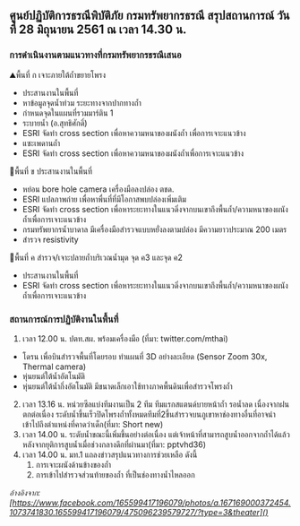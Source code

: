 ---
---

## ศูนย์ปฏิบัติการธรณีพิบัติภัย กรมทรัพยากรธรณี สรุปสถานการณ์ วันที่ 28 มิถุนายน 2561 ณ เวลา 14.30 น.

### การดำเนินงานตามแนวทางที่กรมทรัพยากรธรณีเสนอ

⛰พื้นที่ ก เจาะภายใต้ถ้ำขยายโพรง
- ประสานงานในพื้นที่
- หาข้อมูลจุดน้ำท่วม ระยะทางจากปากทางถ้ำ
- กำหนดจุดในแผนที่รวมมาร์ติน 1
- ระบายน้ำ (อ.สุทธิศักดิ์)
- ESRI จัดทำ cross section เพื่อหาความหนาของผนังถ้ำ เพื่อการเจาะแนวข้าง
- แซะเพดานถ้ำ
- ESRI จัดทำ cross section เพื่อหาความหนาของผนังถ้ำเพื่อการเจาะแนวข้าง

📃พื้นที่ ข ประสานงานในพื้นที่
- หย่อน bore hole camera เครื่องมือลงปล่อง ตชด.
- ESRI แปลภาพถ่าย เพื่อหาพื่นที่ที่มีโอกาสพบปล่องเพิ่มเติม
- ESRI จัดทำ cross section เพื่อหาระยะทางในแนวดิ่งจากบนเขาถึงพื้นถ้ำ/ความหนาของผนังถ้ำเพื่อการเจาะแนวข้าง
- กรมทรัพยากรน้ำบาดาล มีเครื่องมือสำรวจแบบหยั่งลงตามปล่อง มีความยาวประมาณ 200 เมตร
- สำรวจ resistivity

📑พื้นที่ ค สำรวจ/เจาะปลายถ้ำบริเวณน้ำมุด จุด ค3 และจุด ค2
- ประสานงานในพื้นที่
- ESRI จัดทำ cross section เพื่อหาระยะทางในแนวดิ่งจากบนเขาถึงพื้นถ้ำ/ความหนาของผนังถ้ำเพื่อการเจาะแนวข้าง

### สถานการณ์การปฏิบัติงานในพื้นที่ 

1. เวลา 12.00 น. ปตท.สผ. พร้อมเครื่องมือ (ที่มา: twitter.com/mthai)
- โดรน เพื่อบินสำรวจพื้นที่โดยรอบ ทำแผนที่ 3D อย่างละเอียด (Sensor Zoom 30x, Thermal camera)
- หุ่นยนต์ใต้น้ำอัตโนมัติ
- หุ่นยนต์ใต้น้ำกึ่งอัตโนมัติ มีขนาดเล็กเอาใช้ทางภาคพื้นดินเพื่อสำรวจโพรงถ้ำ
2. เวลา 13.16 น. หน่วยซีลแบ่งทีมงานเป็น 2 ทีม ทีมแรกสแตนด์บายหน้าถ้ำ รอน้ำลด เนื่องจากฝนตกต่อเนื่อง ระดับน้ำขึ้นเร็วปิดโพรงถ้ำทั้งหมดทีมที่2ขึ้นสำรวจบนภูเขาหาช่องทางอื่นที่อาจนำเข้าไปถึงตำแหน่งที่คาดว่าเด็ก(ที่มา: Short new)
3. เวลา 14.00 น. ระดับน้ำขณะนี้เพิ่มขึ้นอย่างต่อเนื่อง แต่เจ้าหน้าที่สามารถสูบน้ำออกจากถ้ำได้แล้วหลังจากยุติการสูบน้ำเมื่อช่วงกลางดึกที่ผ่านมา(ที่มา: pptvhd36)
4. เวลา 14.00 น. มท.1 แถลงข่าวสรุปแนวทางการช่วยเหลือ ดังนี้
    1. การเจาะผนังด้านข้างของถ้ำ
    2. การเข้าไปสำรวจส่วนท้ายของถ้ำ ที่เป็นช่องทางน้ำไหลออก

*อ้างอิงจาก: [https://www.facebook.com/165599417196079/photos/a.167169000372454.1073741830.165599417196079/475096239579727/?type=3&theater]()*